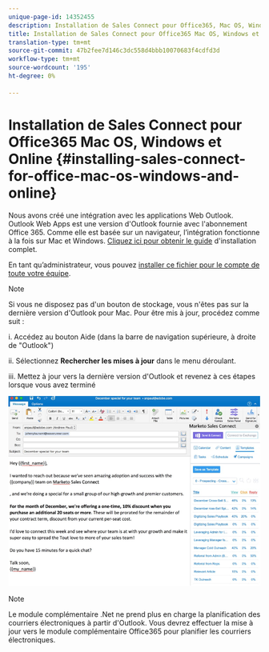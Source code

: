 ```yaml
---
unique-page-id: 14352455
description: Installation de Sales Connect pour Office365, Mac OS, Windows et en ligne - Documentation sur le marketing - Documentation du produit
title: Installation de Sales Connect pour Office365 Mac OS, Windows et Online
translation-type: tm+mt
source-git-commit: 47b2fee7d146c3dc558d4bbb10070683f4cdfd3d
workflow-type: tm+mt
source-wordcount: '195'
ht-degree: 0%

---
```



# Installation de Sales Connect pour Office365 Mac OS, Windows et Online {#installing-sales-connect-for-office-mac-os-windows-and-online}

Nous avons créé une intégration avec les applications Web Outlook. Outlook Web Apps est une version d&#39;Outlook fournie avec l&#39;abonnement Office 365. Comme elle est basée sur un navigateur, l’intégration fonctionne à la fois sur Mac et Windows. [Cliquez ici pour obtenir le guide](http://s3.amazonaws.com/tout-user-store/outlook-mac/assets/install_tout_add-in_outlook_mac.pdf) d&#39;installation complet.

En tant qu’administrateur, vous pouvez [installer ce fichier pour le compte de toute votre équipe](http://docs.microsoft.com/en-us/office365/admin/manage/manage-deployment-of-add-ins?view=o365-worldwide).

>[!NOTE]
>
>Si vous ne disposez pas d&#39;un bouton de stockage, vous n&#39;êtes pas sur la dernière version d&#39;Outlook pour Mac. Pour être mis à jour, procédez comme suit :
>
>i. Accédez au bouton Aide (dans la barre de navigation supérieure, à droite de &quot;Outlook&quot;)
>
>ii. Sélectionnez **Rechercher les mises à jour** dans le menu déroulant.
>
>iii. Mettez à jour vers la dernière version d&#39;Outlook et revenez à ces étapes lorsque vous avez terminé

![](assets/one.png)

>[!NOTE]
>
>Le module complémentaire .Net ne prend plus en charge la planification des courriers électroniques à partir d&#39;Outlook. Vous devrez effectuer la mise à jour vers le module complémentaire Office365 pour planifier les courriers électroniques.

